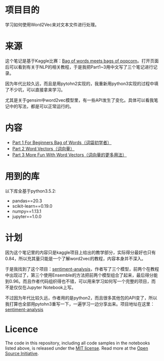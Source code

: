 # 项目目的

学习如何使用Word2Vec来对文本文件进行处理。

# 来源

这个笔记是基于Kaggle比赛：[Bag of words meets bags of popcorn](https://www.kaggle.com/c/word2vec-nlp-tutorial)。打开页面后可以看到有关于NLP的相关教程，于是我把Part1~3用中文写了三个笔记进行记录。

因为年代比较久远，而且是用pytohn2实现的，我重新用python3实现的过程中填了不少坑，可以直接拿来学习。

尤其是关于gensim中word2vec模型里，有一些API发生了变化。具体可以看我笔记中的写法，都是可以正常运行的。

# 内容

- [Part 1 For Beginners Bag of Words（词袋初学者）](http://nbviewer.jupyter.org/github/BrambleXu/word2vec-movies/blob/master/Part%201%20For%20Beginners%20Bag%20of%20Words%EF%BC%88%E8%AF%8D%E8%A2%8B%E5%88%9D%E5%AD%A6%E8%80%85%EF%BC%89.ipynb)
- [Part 2 Word Vectors（词向量）](http://nbviewer.jupyter.org/github/BrambleXu/word2vec-movies/blob/master/Part%202%20Word%20Vectors%EF%BC%88%E8%AF%8D%E5%90%91%E9%87%8F%EF%BC%89.ipynb)
- [ Part 3 More Fun With Word Vectors（词向量的更多用法）](http://nbviewer.jupyter.org/github/BrambleXu/word2vec-movies/blob/master/Part%203%20More%20Fun%20With%20Word%20Vectors%EF%BC%88%E8%AF%8D%E5%90%91%E9%87%8F%E7%9A%84%E6%9B%B4%E5%A4%9A%E7%94%A8%E6%B3%95%EF%BC%89.ipynb)

# 用到的库

以下库全基于python3.5.2:

- pandas==20.3
- scikit-learn==0.19.0
- numpy==1.13.1
- jupyter==1.0.0

# 计划

因为这个笔记里的内容只是kaggle项目上给出的教学部分，实际得分最好也只有0.84，所以充其量只能是一个了解word2vec的教程，内容本身并不深入。

于是我找到了这个项目：[sentiment-analysis](https://github.com/pangolulu/sentiment-analysis)，作者写了三个模型，前两个在教程中出现过了，第三个使用Ensemble的方法把前两个模型组合了起来，最后得分能到0.96。而且作者代码组织得也不错，可以用来学习如何写一个完整的项目，而不是仅仅在Jupyter Notebook上写。

不过因为年代比较久远，作者用的是python2，而且很多其他包的API变了，所以我打算也全部用pytohn3重写一下，一遍学习一边分享出来。项目地址在这里：[sentiment-analysis](https://github.com/BrambleXu/sentiment-analysis)

# Licence

The code in this repository, including all code samples in the notebooks listed
above, is released under the [MIT license](LICENSE-CODE). Read more at the
[Open Source Initiative](https://opensource.org/licenses/MIT).
